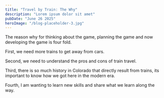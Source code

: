 ```yaml
---
title: "Travel by Train: The Why"
description: "Lorem ipsum dolor sit amet"
pubDate: "June 26 2025"
heroImage: "/blog-placeholder-3.jpg"
---
```


The reason why for thinking about the game, planning the game and now developing the game is four fold. 

First, we need more trains to get away from cars.

Second, we need to understand the pros and cons of train travel. 

Third, there is so much history in Colorado that directly result from trains, its important to know how we got here in the modern era. 

Fourth, I am wanting to learn new skills and share what we learn along the way. 
